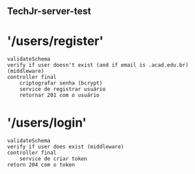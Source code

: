 ## TechJr-server-test

# '/users/register'
    validateSchema
    verify if user doesn't exist (and if email is .acad.edu.br) (middleware)
    controller final
        criptografar senha (bcrypt)
        service de registrar usuário
        retornar 201 com o usuário

# '/users/login'
    validateSchema
    verify if user does exist (middleware)
    controller final
        service de criar token
    retorn 204 com o token